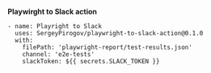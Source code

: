 **Playwirght to Slack action**

```
- name: Playright to Slack
  uses: SergeyPirogov/playwright-to-slack-action@0.1.0
  with: 
    filePath: 'playwright-report/test-results.json'
    channel: 'e2e-tests'
    slackToken: ${{ secrets.SLACK_TOKEN }} 
```
